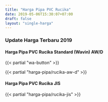 ```yaml
---
title: "Harga Pipa PVC Rucika"
date: 2019-05-06T15:30:07+07:00
draft: false
layout: "single-harga"
---
```

### Update Harga Terbaru 2019

#### Harga Pipa PVC Rucika Standard (Wavin) AW/D

{{< partial "wa-button" >}}

{{< partial "harga-pipa/rucika-aw-d" >}}

#### Harga Pipa PVC Rucika JIS

{{< partial "harga-pipa/rucika-jis" >}}